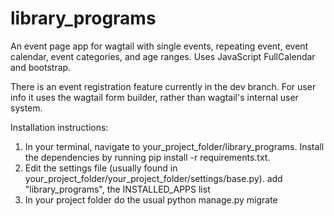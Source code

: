 # library_programs
An event page app for wagtail with single events, repeating event, event calendar, event categories, and age ranges. Uses JavaScript FullCalendar and bootstrap. 

There is an event registration feature currently in the dev branch. For user info it uses the wagtail form builder, rather than wagtail's internal user system.

Installation instructions: 
1) In your terminal, navigate to your_project_folder/library_programs. Install the dependencies by running pip install -r requirements.txt. 
2) Edit the settings file (usually found in your_project_folder/your_project_folder/settings/base.py). add "library_programs", the INSTALLED_APPS list
3) In your project folder do the usual python manage.py migrate
